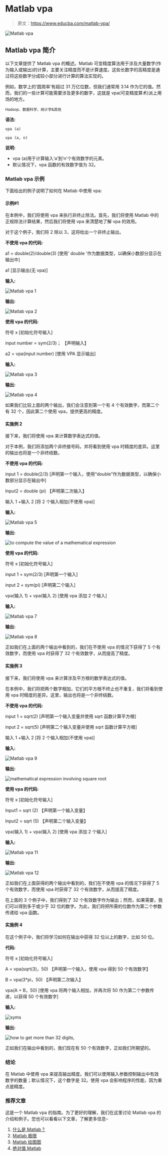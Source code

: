 # Matlab vpa

> 原文：<https://www.educba.com/matlab-vpa/>

![Matlab vpa](img/c1f8dde96bcf517cbdfdbe920a2e0a8b.png)



## Matlab vpa 简介

以下文章提供了 Matlab vpa 的概述。Matlab 可变精度算法用于涉及大量数字(作为输入或输出)的计算，主要关注精度而不是计算速度。这些长数字的高精度是通过将这些数字分成较小部分进行计算的算法实现的。

例如，数学上的‘圆周率’有超过 31 万亿位数，但我们通常用 3.14 作为它的值。然而，我们的一些计算可能需要涉及更多的数字，这就是 vpa(可变精度算术)派上用场的地方。

<small>Hadoop、数据科学、统计学&其他</small>

**语法:**

`vpa (a)`

`vpa (a, n)`

**说明:**

*   vpa (a)用于计算输入‘a’到‘n’个有效数字的元素。
*   默认情况下，vpa 函数的有效数字值为 32。

### Matlab vpa 示例

下面给出的例子说明了如何在 Matlab 中使用 vpa:

#### 示例#1

在本例中，我们将使用 vpa 来执行非终止除法。首先，我们将使用 Matlab 中的正规除法计算结果，然后我们将使用 vpa 来清楚地了解 vpa 的效用。

对于这个例子，我们将 2 除以 3，这将给出一个非终止输出。

**不使用 vpa 的代码:**

a1 = double(2)/double(3)
[使用' double '作为数据类型，以确保小数部分显示在输出中]

a1
[显示输出(无 vpa)]

**输入:**

![Matlab vpa 1](img/160a1094732322d62baafefdf9760ee9.png)



**输出:**

![Matlab vpa 2](img/6fa4b594d1a2be7f3855098ead0d9de7.png)



**使用 vpa 的代码:**

符号 x
[初始化符号输入]

input number = sym(2/3)；
【声明输入】

a2 = vpa(input number)
[使用 VPA 显示输出]

**输入:**

![Matlab vpa 3](img/67383edd33595c2b3e66a83e189909c4.png)



**输出:**

![Matlab vpa 4](img/e517af71d858575db4638bc3581a5450.png)



如果我们比较上面的两个输出，我们会注意到第一个有 4 个有效数字，而第二个有 32 个，因此第二个使用 vpa，提供更高的精度。

#### 实施例 2

接下来，我们将使用 vpa 来计算数学表达式的值。

对于本例，我们将添加两个非终接号码，并将看到使用 vpa 时精度的差异。这里的输出也将是一个非终结数。

**不使用 vpa 的代码:**

input 1 = double(2/3)
[声明第一个输入，使用“double”作为数据类型，以确保小数部分显示在输出中]

Input2 = double (pi)
【声明第二次输入】

输入 1 +输入 2
[将 2 个输入相加(不使用 vpa)]

**输入:**

![Matlab vpa 5](img/ba31584beda76aa96ec9f9af59f3b991.png)



**输出:**

![to compute the value of a mathematical expression](img/6ed74562c04def517244915b450cdd18.png)



**使用 vpa 的代码:**

符号 x
[初始化符号输入]

input 1 = sym(2/3)
[声明第一个输入]

input 2 = sym(pi)
[声明第二个输入]

vpa(输入 1) + vpa(输入 2)
[使用 vpa 添加 2 个输入]

**输入:**

![Matlab vpa 7](img/97e6ef1fc57defc97c83aaed7b402677.png)



**输出:**

![Matlab vpa 8](img/c47c95b4df24a6b05ffa3336a80ef357.png)



正如我们在上面的两个输出中看到的，我们在不使用 vpa 的情况下获得了 5 个有效数字，而使用 vpa 时获得了 32 个有效数字，从而提高了精度。

#### 实施例 3

接下来，我们将使用 vpa 来计算涉及平方根的数学表达式的值。

在本例中，我们将把两个数字相加，它们的平方根不终止也不重复，我们将看到使用 vpa 时精度的差异。这里，输出也将是一个非终结数。

**不使用 vpa 的代码:**

input 1 = sqrt(2)
[声明第一个输入变量并使用 sqrt 函数计算平方根]

input 2 = sqrt(5)
[声明第二个输入变量并使用 sqrt 函数计算平方根]

输入 1 +输入 2
[将 2 个输入相加(不使用 vpa)]

**输入:**

![Matlab vpa 9](img/74ec52c616b62f7b267a9c3b31df5d43.png)



**输出:**

![mathematical expression involving square root](img/261ba8b5528aed20adc587b34729a976.png)



**使用 vpa 的代码:**

符号 x
[初始化符号输入]

Input1 = sqrt (2)
【声明第一个输入变量】

Input2 = sqrt (5)
【声明第二个输入变量】

vpa(输入 1) + vpa(输入 2)
[使用 vpa 添加 2 个输入]

**输入:**

![Matlab vpa 11](img/28c0f9cfbad9541329a66d4012432ea0.png)



**输出:**

![Matlab vpa 12](img/5a464f2c08e45a91773357f248155b81.png)



正如我们在上面获得的两个输出中看到的，我们在不使用 vpa 的情况下获得了 5 个有效数字，而使用 vpa 时获得了 32 个有效数字，从而提高了精度。

在上面的 3 个例子中，我们得到了 32 个有效数字作为输出；然而，如果需要，我们可以得到多于或少于 32 位的数字。为此，我们将把所需的位数作为第二个参数传递给 vpa 函数。

#### 实施例 4

在这个例子中，我们将学习如何在输出中获得 32 位以上的数字，比如 50 位。

**代码:**

符号 x
[初始化符号输入]

A = vpa(sqrt(3)，50)
【声明第一个输入，使用 vpa 得到 50 个有效数字】

B = vpa(3*pi，50)
【声明第二次输入】

vpa(A + B，50)
[使用 vpa 将两个输入相加，并再次将 50 作为第二个参数传递，以获得 50 个有效数字]

**输入:**

![syms](img/412001b7f283e49709ff8c242dc10adf.png)



**输出:**

![how to get more than 32 digits,](img/b67b5018191a504f1bc938a6b8927151.png)



正如我们在输出中看到的，我们现在有 50 个有效数字，正如我们所期望的。

### 结论

在 Matlab 中使用 vpa 来提高输出精度。我们可以使用输入参数控制输出中有效数字的数量；默认情况下，这个数字是 32。使用 vpa 会影响程序的性能，因为重点是精度。

### 推荐文章

这是一个 Matlab vpa 的指南。为了更好的理解，我们在这里讨论 Matlab vpa 的介绍和例子。您也可以看看以下文章，了解更多信息–

1.  [什么是 Matlab？](https://www.educba.com/what-is-matlab/)
2.  [Matlab 极限](https://www.educba.com/matlab-limit/)
3.  [Matlab 绘图图](https://www.educba.com/plot-graph-matlab/)
4.  [绝对值 Matlab](https://www.educba.com/absolute-value-matlab/)





